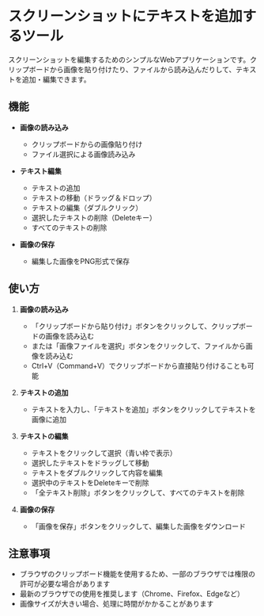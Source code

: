 # スクリーンショットにテキストを追加するツール

スクリーンショットを編集するためのシンプルなWebアプリケーションです。クリップボードから画像を貼り付けたり、ファイルから読み込んだりして、テキストを追加・編集できます。

## 機能

- **画像の読み込み**
  - クリップボードからの画像貼り付け
  - ファイル選択による画像読み込み

- **テキスト編集**
  - テキストの追加
  - テキストの移動（ドラッグ＆ドロップ）
  - テキストの編集（ダブルクリック）
  - 選択したテキストの削除（Deleteキー）
  - すべてのテキストの削除

- **画像の保存**
  - 編集した画像をPNG形式で保存

## 使い方

1. **画像の読み込み**
   - 「クリップボードから貼り付け」ボタンをクリックして、クリップボードの画像を読み込む
   - または「画像ファイルを選択」ボタンをクリックして、ファイルから画像を読み込む
   - Ctrl+V（Command+V）でクリップボードから直接貼り付けることも可能

2. **テキストの追加**
   - テキストを入力し、「テキストを追加」ボタンをクリックしてテキストを画像に追加

3. **テキストの編集**
   - テキストをクリックして選択（青い枠で表示）
   - 選択したテキストをドラッグして移動
   - テキストをダブルクリックして内容を編集
   - 選択中のテキストをDeleteキーで削除
   - 「全テキスト削除」ボタンをクリックして、すべてのテキストを削除

4. **画像の保存**
   - 「画像を保存」ボタンをクリックして、編集した画像をダウンロード

## 注意事項

- ブラウザのクリップボード機能を使用するため、一部のブラウザでは権限の許可が必要な場合があります
- 最新のブラウザでの使用を推奨します（Chrome、Firefox、Edgeなど）
- 画像サイズが大きい場合、処理に時間がかかることがあります
